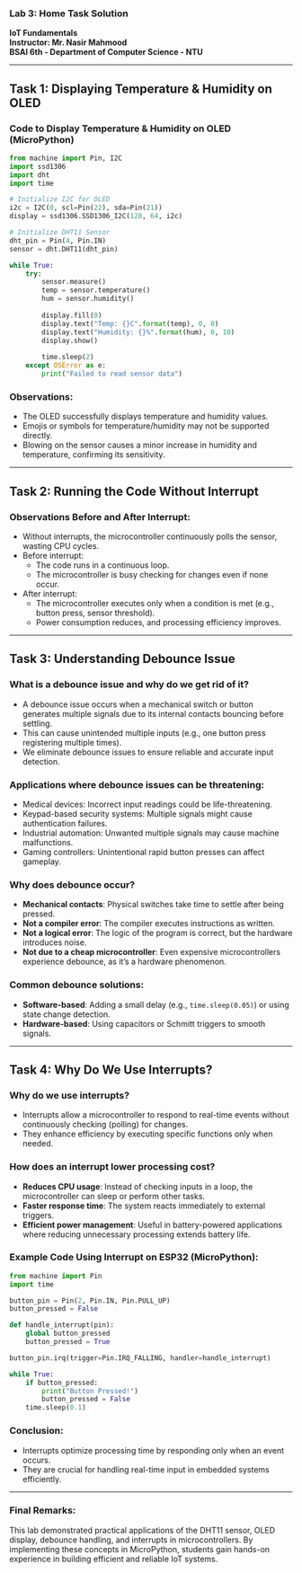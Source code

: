 ### **Lab 3: Home Task Solution**
**IoT Fundamentals**  
**Instructor: Mr. Nasir Mahmood**  
**BSAI 6th - Department of Computer Science - NTU**  

---

## **Task 1: Displaying Temperature & Humidity on OLED**

### **Code to Display Temperature & Humidity on OLED (MicroPython)**
```python
from machine import Pin, I2C
import ssd1306
import dht
import time

# Initialize I2C for OLED
i2c = I2C(0, scl=Pin(22), sda=Pin(21))
display = ssd1306.SSD1306_I2C(128, 64, i2c)

# Initialize DHT11 Sensor
dht_pin = Pin(4, Pin.IN)
sensor = dht.DHT11(dht_pin)

while True:
    try:
        sensor.measure()
        temp = sensor.temperature()
        hum = sensor.humidity()
        
        display.fill(0)
        display.text("Temp: {}C".format(temp), 0, 0)
        display.text("Humidity: {}%".format(hum), 0, 10)
        display.show()
        
        time.sleep(2)
    except OSError as e:
        print("Failed to read sensor data")
```
### **Observations:**
- The OLED successfully displays temperature and humidity values.
- Emojis or symbols for temperature/humidity may not be supported directly.
- Blowing on the sensor causes a minor increase in humidity and temperature, confirming its sensitivity.

---

## **Task 2: Running the Code Without Interrupt**

### **Observations Before and After Interrupt:**
- Without interrupts, the microcontroller continuously polls the sensor, wasting CPU cycles.
- Before interrupt:
  - The code runs in a continuous loop.
  - The microcontroller is busy checking for changes even if none occur.
- After interrupt:
  - The microcontroller executes only when a condition is met (e.g., button press, sensor threshold).
  - Power consumption reduces, and processing efficiency improves.

---

## **Task 3: Understanding Debounce Issue**

### **What is a debounce issue and why do we get rid of it?**
- A debounce issue occurs when a mechanical switch or button generates multiple signals due to its internal contacts bouncing before settling.
- This can cause unintended multiple inputs (e.g., one button press registering multiple times).
- We eliminate debounce issues to ensure reliable and accurate input detection.

### **Applications where debounce issues can be threatening:**
- Medical devices: Incorrect input readings could be life-threatening.
- Keypad-based security systems: Multiple signals might cause authentication failures.
- Industrial automation: Unwanted multiple signals may cause machine malfunctions.
- Gaming controllers: Unintentional rapid button presses can affect gameplay.

### **Why does debounce occur?**
- **Mechanical contacts**: Physical switches take time to settle after being pressed.
- **Not a compiler error**: The compiler executes instructions as written.
- **Not a logical error**: The logic of the program is correct, but the hardware introduces noise.
- **Not due to a cheap microcontroller**: Even expensive microcontrollers experience debounce, as it’s a hardware phenomenon.

### **Common debounce solutions:**
- **Software-based**: Adding a small delay (e.g., `time.sleep(0.05)`) or using state change detection.
- **Hardware-based**: Using capacitors or Schmitt triggers to smooth signals.

---

## **Task 4: Why Do We Use Interrupts?**

### **Why do we use interrupts?**
- Interrupts allow a microcontroller to respond to real-time events without continuously checking (polling) for changes.
- They enhance efficiency by executing specific functions only when needed.

### **How does an interrupt lower processing cost?**
- **Reduces CPU usage**: Instead of checking inputs in a loop, the microcontroller can sleep or perform other tasks.
- **Faster response time**: The system reacts immediately to external triggers.
- **Efficient power management**: Useful in battery-powered applications where reducing unnecessary processing extends battery life.

### **Example Code Using Interrupt on ESP32 (MicroPython):**
```python
from machine import Pin
import time

button_pin = Pin(2, Pin.IN, Pin.PULL_UP)
button_pressed = False

def handle_interrupt(pin):
    global button_pressed
    button_pressed = True

button_pin.irq(trigger=Pin.IRQ_FALLING, handler=handle_interrupt)

while True:
    if button_pressed:
        print("Button Pressed!")
        button_pressed = False
    time.sleep(0.1)
```

### **Conclusion:**
- Interrupts optimize processing time by responding only when an event occurs.
- They are crucial for handling real-time input in embedded systems efficiently.

---

### **Final Remarks:**
This lab demonstrated practical applications of the DHT11 sensor, OLED display, debounce handling, and interrupts in microcontrollers. By implementing these concepts in MicroPython, students gain hands-on experience in building efficient and reliable IoT systems.

